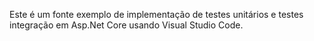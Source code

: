 Este é um fonte exemplo de implementação de testes unitários e testes integração em Asp.Net Core usando Visual Studio Code.